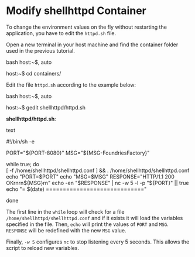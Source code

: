 # Modify shellhttpd Container

To change the environment values on the fly without restarting the
application, you have to edit the `httpd.sh` file.

Open a new terminal in your host machine and find the container folder
used in the previous tutorial.

bash host:~$, auto

host:~$ cd containers/

Edit the file `httpd.sh` according to the example below:

bash host:~$, auto

host:~$ gedit shellhttpd/httpd.sh

**shellhttpd/httpd.sh**:

text

\#!/bin/sh -e

PORT="${PORT-8080}" MSG="${MSG-FoundriesFactory}"

while true; do  
\[ -f /home/shellhttpd/shellhttpd.conf \] && .
/home/shellhttpd/shellhttpd.conf echo "PORT=$PORT" echo "MSG=$MSG"
RESPONSE="HTTP/1.1 200 OKrnrn${MSG}rn" echo -en "$RESPONSE" | nc -w 5 -l
-p "${PORT}" || true echo "= $(date) ============================="

done

The first line in the `while` loop will check for a file
`/home/shellhttpd/shellhttpd.conf` and if it exists it will load the
variables specified in the file. Then, `echo` will print the values of
`PORT` and `MSG`. `RESPONSE` will be redefined with the new `MSG` value.

Finally, `-w 5` configures `nc` to stop listening every 5 seconds. This
allows the script to reload new variables.
